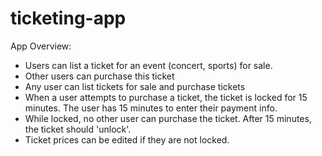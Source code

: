 # ticketing-app

App Overview:

- Users can list a ticket for an event (concert, sports) for sale.
- Other users can purchase this ticket
- Any user can list tickets for sale and purchase tickets
- When a user attempts to purchase a ticket, the ticket is locked for 15 minutes. The user has 15 minutes to enter their payment info.
- While locked, no other user can purchase the  ticket. After 15 minutes, the ticket should 'unlock'.
- Ticket prices can be edited if they are not locked.

